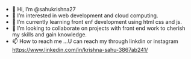 - 👋 Hi, I’m @sahukrishna27
- 👀 I’m interested in web development and cloud computing.
- 🌱 I’m currently learning front enf development using html css and js.
- 💞️ I’m looking to collaborate on projects with front end work to cherish my skills and gain knowledge.
- 📫 How to reach me ...U can reach my through linkdin or instagram https://www.linkedin.com/in/krishna-sahu-3867ab241/

<!---
sahukrishna27/sahukrishna27 is a ✨ special ✨ repository because its `README.md` (this file) appears on your GitHub profile.
You can click the Preview link to take a look at your changes.
--->
